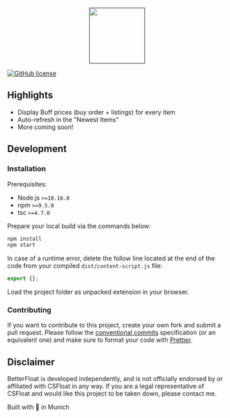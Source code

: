 <p align="center">
  <a href="">
    <img width="128" src="https://raw.githubusercontent.com/GODrums/BetterFloat/main/public/betterfloat_logo128.png"/>
  </a>
</p>

[![GitHub license](https://img.shields.io/badge/license-MIT-blue.svg)](https://raw.githubusercontent.com/GODrums/BetterEsportal/LICENSE)

## Highlights
- Display Buff prices (buy order + listings) for every item
- Auto-refresh in the "Newest Items"
- More coming soon!

## Development

### Installation

Prerequisites:

- Node.js `>=18.16.0`
- npm `>=9.5.0`
- tsc `>=4.7.0`

Prepare your local build via the commands below:

```bash
npm install
npm start
```

In case of a runtime error, delete the follow line located at the end of the code from your compiled `dist/content-script.js` file:

```js
export {};
```

Load the project folder as unpacked extension in your browser.

### Contributing

If you want to contribute to this project, create your own fork and submit a pull request.
Please follow the [conventional commits](https://www.conventionalcommits.org/en/v1.0.0/) specification (or an equivalent one) and make sure to format your code with [Prettier](https://prettier.io/).

## Disclaimer

BetterFloat is developed independently, and is not officially endorsed by or affiliated with CSFloat in any way. If you are a legal representative of CSFloat and would like this project to be taken down, please contact me.

Built with 🖤 in Munich
